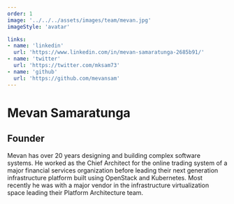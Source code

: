```yaml
---
order: 1
image: '../../../assets/images/team/mevan.jpg'
imageStyle: 'avatar'

links:
- name: 'linkedin'
  url: 'https://www.linkedin.com/in/mevan-samaratunga-2685b91/'
- name: 'twitter'
  url: 'https://twitter.com/mksam73'
- name: 'github'
  url: 'https://github.com/mevansam'
---
```


# Mevan Samaratunga

## Founder

Mevan has over 20 years designing and building complex software systems. He worked as the Chief Architect for the online trading system of a major financial services organization before leading their next generation infrastructure platform built using OpenStack and Kubernetes. Most recently he was with a major vendor in the infrastructure virtualization space leading their Platform Architecture team.
